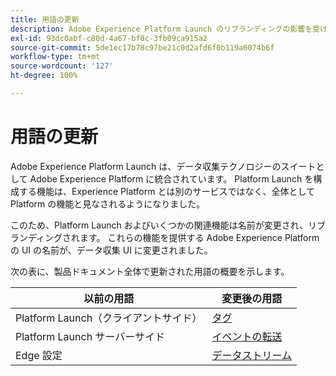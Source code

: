 ```yaml
---
title: 用語の更新
description: Adobe Experience Platform Launch のリブランディングの影響を受ける用語と UI 要素の完全なリストです。
exl-id: 93dc0abf-c80d-4a67-bf0c-3fb09ca915a2
source-git-commit: 5de1ec17b78c97be21c0d2afd6f0b119a6074b6f
workflow-type: tm+mt
source-wordcount: '127'
ht-degree: 100%

---
```


# 用語の更新

Adobe Experience Platform Launch は、データ収集テクノロジーのスイートとして Adobe Experience Platform に統合されています。 Platform Launch を構成する機能は、Experience Platform とは別のサービスではなく、全体として Platform の機能と見なされるようになりました。

このため、Platform Launch およびいくつかの関連機能は名前が変更され、リブランディングされます。 これらの機能を提供する Adobe Experience Platform の UI の名前が、データ収集 UI に変更されました。

次の表に、製品ドキュメント全体で更新された用語の概要を示します。

| 以前の用語 | 変更後の用語 |
|---|---|
| Platform Launch（クライアントサイド） | [タグ](./home.md) |
| Platform Launch サーバーサイド | [イベントの転送](./ui/event-forwarding/overview.md) |
| Edge 設定 | [データストリーム](/help/datastreams/overview.md) |
